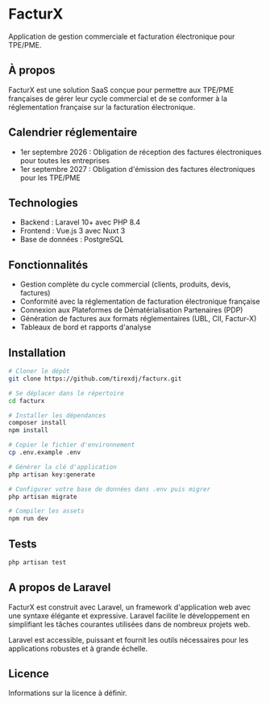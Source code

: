 # FacturX

Application de gestion commerciale et facturation électronique pour TPE/PME.

## À propos

FacturX est une solution SaaS conçue pour permettre aux TPE/PME françaises de gérer leur cycle commercial et de se conformer à la réglementation française sur la facturation électronique.

## Calendrier réglementaire

- 1er septembre 2026 : Obligation de réception des factures électroniques pour toutes les entreprises
- 1er septembre 2027 : Obligation d'émission des factures électroniques pour les TPE/PME

## Technologies

- Backend : Laravel 10+ avec PHP 8.4
- Frontend : Vue.js 3 avec Nuxt 3
- Base de données : PostgreSQL

## Fonctionnalités

- Gestion complète du cycle commercial (clients, produits, devis, factures)
- Conformité avec la réglementation de facturation électronique française
- Connexion aux Plateformes de Dématérialisation Partenaires (PDP)
- Génération de factures aux formats réglementaires (UBL, CII, Factur-X)
- Tableaux de bord et rapports d'analyse

## Installation

```bash
# Cloner le dépôt
git clone https://github.com/tirexdj/facturx.git

# Se déplacer dans le répertoire
cd facturx

# Installer les dépendances
composer install
npm install

# Copier le fichier d'environnement
cp .env.example .env

# Générer la clé d'application
php artisan key:generate

# Configurer votre base de données dans .env puis migrer
php artisan migrate

# Compiler les assets
npm run dev
```

## Tests

```bash
php artisan test
```

## A propos de Laravel

FacturX est construit avec Laravel, un framework d'application web avec une syntaxe élégante et expressive. Laravel facilite le développement en simplifiant les tâches courantes utilisées dans de nombreux projets web.

Laravel est accessible, puissant et fournit les outils nécessaires pour les applications robustes et à grande échelle.

## Licence

Informations sur la licence à définir.